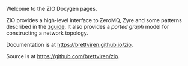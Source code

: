 Welcome to the ZIO Doxygen pages.

ZIO provides a high-level interface to ZeroMQ, Zyre and some patterns
described in the [zguide](http://zguide.zeromq.org/).  It also provides a *ported graph* model for
constructing a network topology.

Documentation is at <https://brettviren.github.io/zio>.

Source is at <https://github.com/brettviren/zio>.

